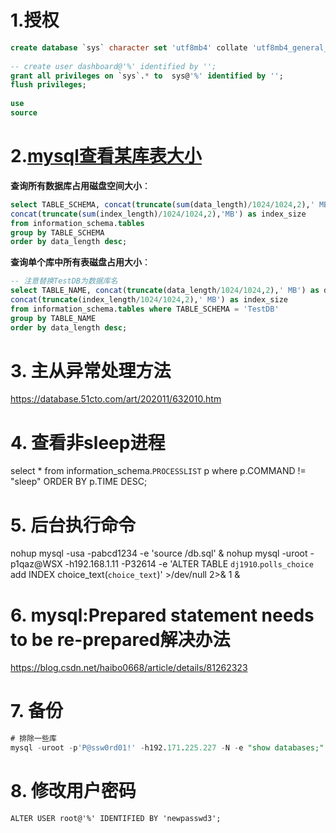 # 1.授权
```sql
create database `sys` character set 'utf8mb4' collate 'utf8mb4_general_ci';
    
-- create user dashboard@'%' identified by '';
grant all privileges on `sys`.* to  sys@'%' identified by '';
flush privileges;
    
use 
source 
```



# 2.[mysql查看某库表大小](https://www.cnblogs.com/nmap/p/6714142.html)

**查询所有数据库占用磁盘空间大小**：

```sql
select TABLE_SCHEMA, concat(truncate(sum(data_length)/1024/1024,2),' MB') as data_size,
concat(truncate(sum(index_length)/1024/1024,2),'MB') as index_size
from information_schema.tables
group by TABLE_SCHEMA
order by data_length desc;
```

**查询单个库中所有表磁盘占用大小**：

```sql
-- 注意替换TestDB为数据库名
select TABLE_NAME, concat(truncate(data_length/1024/1024,2),' MB') as data_size,
concat(truncate(index_length/1024/1024,2),' MB') as index_size
from information_schema.tables where TABLE_SCHEMA = 'TestDB'
group by TABLE_NAME
order by data_length desc;
```



# 3. 主从异常处理方法

https://database.51cto.com/art/202011/632010.htm


# 4. 查看非sleep进程

select * from information_schema.`PROCESSLIST` p where p.COMMAND != "sleep" ORDER BY p.TIME DESC;


# 5. 后台执行命令

nohup mysql -usa -pabcd1234 -e 'source /db.sql' &
nohup mysql -uroot -p1qaz@WSX -h192.168.1.11 -P32614 -e 'ALTER TABLE `dj1910`.`polls_choice` add INDEX choice_text(`choice_text`)' >/dev/null 2>& 1 &


# 6. mysql:Prepared statement needs to be re-prepared解决办法
https://blog.csdn.net/haibo0668/article/details/81262323



# 7. 备份

```sql
# 排除一些库
mysql -uroot -p'P@ssw0rd01!' -h192.171.225.227 -N -e "show databases;"|grep -Ev "information_schema|performance_schema|sys|mysql"|xargs mysqldump -uroot -p'P@ssw0rd01!' -h192.171.225.227 --databases > yewu-20220928.sql


```

# 8. 修改用户密码


```shell
ALTER USER root@'%' IDENTIFIED BY 'newpasswd3';
```